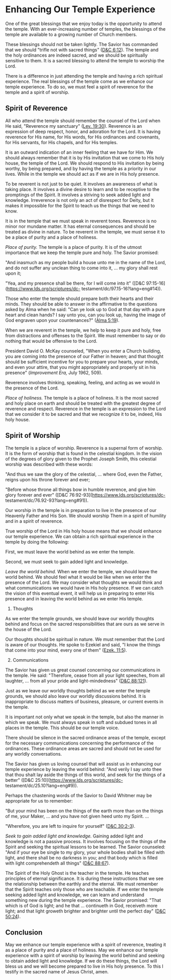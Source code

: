 # Enhancing Our Temple Experience

One of the great blessings that we enjoy today is the opportunity to attend
the temple. With an ever-increasing number of temples, the blessings of the
temple are available to a growing number of Church members.

These blessings should not be taken lightly. The Savior has commanded that we
should "trifle not with sacred things" ([D&amp;C
6:12](https://www.lds.org/scriptures/dc-testament/dc/6.12?lang=eng#11)). The
temple and the holy ordinances are indeed sacred, and we should be spiritually
sensitive to them. It is a sacred blessing to attend the temple to worship the
Lord.

There is a difference in just attending the temple and having a rich spiritual
experience. The real blessings of the temple come as we enhance our temple
experience. To do so, we must feel a spirit of reverence for the temple and a
spirit of worship.

## Spirit of Reverence

All who attend the temple should remember the counsel of the Lord when He
said, "Reverence my sanctuary" ([Lev.
19:30](https://www.lds.org/scriptures/ot/lev/19.30?lang=eng#29)). Reverence is
an expression of deep respect, honor, and adoration for the Lord. It is having
reverence for His name, for His words, for His ordinances and covenants, for
His servants, for His chapels, and for His temples.

It is an outward indication of an inner feeling that we have for Him. We
should always remember that it is by His invitation that we come to His holy
house, the temple of the Lord. We should respond to His invitation by being
worthy, by being prepared, and by having the temple as a priority in our
lives. While in the temple we should act as if we are in His holy presence.

To be reverent is not just to be quiet. It involves an awareness of what is
taking place. It involves a divine desire to learn and to be receptive to the
promptings of the Spirit. It involves a striving to seek added light and
knowledge. Irreverence is not only an act of disrespect for Deity, but it
makes it impossible for the Spirit to teach us the things that we need to
know.

It is in the temple that we must speak in reverent tones. Reverence is no
minor nor mundane matter. It has eternal consequences and should be treated as
divine in nature. To be reverent in the temple, we must sense it to be a place
of purity and a place of holiness.

_Place of purity._ The temple is a place of purity. It is of the utmost
importance that we keep the temple pure and holy. The Savior promised:

"And inasmuch as my people build a house unto me in the name of the Lord, and
do not suffer any unclean thing to come into it, ... my glory shall rest upon
it;

"Yea, and my presence shall be there, for I will come into it" ([D&amp;C
97:15-16](https://www.lds.org/scriptures/dc-
testament/dc/97.15-16?lang=eng#14)).

Those who enter the temple should prepare both their hearts and their minds.
They should be able to answer in the affirmative to the questions asked by
Alma when he said: "Can ye look up to God at that day with a pure heart and
clean hands? I say unto you, can you look up, having the image of God engraven
upon your countenances?" ([Alma
5:19](https://www.lds.org/scriptures/bofm/alma/5.19?lang=eng#18)).

When we are reverent in the temple, we help to keep it pure and holy, free
from distractions and offenses to the Spirit. We must remember to say or do
nothing that would be offensive to the Lord.

President David O. McKay counseled, "When you enter a Church building, you are
coming into the presence of our Father in heaven; and that thought should be
sufficient incentive for you to prepare your hearts, your minds, and even your
attire, that you might appropriately and properly sit in his presence"
(_Improvement Era,_ July 1962, 509).

Reverence involves thinking, speaking, feeling, and acting as we would in the
presence of the Lord.

_Place of holiness._ The temple is a place of holiness. It is the most sacred
and holy place on earth and should be treated with the greatest degree of
reverence and respect. Reverence in the temple is an expression to the Lord
that we consider it to be sacred and that we recognize it to be, indeed, His
holy house.

## Spirit of Worship

The temple is a place of worship. Reverence is a supernal form of worship. It
is the form of worship that is found in the celestial kingdom. In the vision
of the degrees of glory given to the Prophet Joseph Smith, this celestial
worship was described with these words:

"And thus we saw the glory of the celestial, ... where God, even the Father,
reigns upon his throne forever and ever;

"Before whose throne all things bow in humble reverence, and give him glory
forever and ever" ([D&amp;C 76:92-93](https://www.lds.org/scriptures/dc-
testament/dc/76.92-93?lang=eng#91)).

Our worship in the temple is in preparation to live in the presence of our
Heavenly Father and His Son. We should worship Them in a spirit of humility
and in a spirit of reverence.

True worship of the Lord in His holy house means that we should enhance our
temple experience. We can obtain a rich spiritual experience in the temple by
doing the following:

First, we must leave the world behind as we enter the temple.

Second, we must seek to gain added light and knowledge.

_Leave the world behind._ When we enter the temple, we should leave the world
behind. We should feel what it would be like when we enter the presence of the
Lord. We may consider what thoughts we would think and what communications we
would have in His holy presence. If we can catch the vision of this eventual
event, it will help us in preparing to enter His presence and in leaving the
world behind as we enter His temple.

  1. Thoughts

As we enter the temple grounds, we should leave our worldly thoughts behind
and focus on the sacred responsibilities that are ours as we serve in the
house of the Lord.

Our thoughts should be spiritual in nature. We must remember that the Lord is
aware of our thoughts. He spoke to Ezekiel and said, "I know the things that
come into your mind, every one of them" ([Ezek.
11:5](https://www.lds.org/scriptures/ot/ezek/11.5?lang=eng#4)).

  2. Communications

The Savior has given us great counsel concerning our communications in the
temple. He said: "Therefore, cease from all your light speeches, from all
laughter, ... from all your pride and light-mindedness" ([D&amp;C
88:121](https://www.lds.org/scriptures/dc-testament/dc/88.121?lang=eng#120)).

Just as we leave our worldly thoughts behind as we enter the temple grounds,
we should also leave our worldly discussions behind. It is inappropriate to
discuss matters of business, pleasure, or current events in the temple.

It is important not only what we speak in the temple, but also the manner in
which we speak. We must always speak in soft and subdued tones in all places
in the temple. This should be our temple voice.

There should be silence in the sacred ordinance areas of the temple, except
for the necessary communications concerning the performance of the ordinances.
These ordinance areas are sacred and should not be used for any worldly
conversations.

The Savior has given us loving counsel that will assist us in enhancing our
temple experience by leaving the world behind: "And verily I say unto thee
that thou shalt lay aside the things of this world, and seek for the things of
a better" ([D&amp;C 25:10](https://www.lds.org/scriptures/dc-
testament/dc/25.10?lang=eng#9)).

Perhaps the chastening words of the Savior to David Whitmer may be appropriate
for us to remember:

"But your mind has been on the things of the earth more than on the things of
me, your Maker, ... and you have not given heed unto my Spirit. ...

"Wherefore, you are left to inquire for yourself" ([D&amp;C
30:2-3](https://www.lds.org/scriptures/dc-testament/dc/30.2-3?lang=eng#1)).

_Seek to gain added light and knowledge._ Gaining added light and knowledge is
not a passive process. It involves focusing on the things of the Spirit and
seeking the spiritual lessons to be learned. The Savior counseled: "And if
your eye be single to my glory, your whole bodies shall be filled with light,
and there shall be no darkness in you; and that body which is filled with
light comprehendeth all things" ([D&amp;C
88:67](https://www.lds.org/scriptures/dc-testament/dc/88.67?lang=eng#66)).

The Spirit of the Holy Ghost is the teacher in the temple. He teaches
principles of eternal significance. It is during these instructions that we
see the relationship between the earthly and the eternal. We must remember
that the Spirit teaches only those who are teachable. If we enter the temple
seeking added light and knowledge, we can learn and understand something new
during the temple experience. The Savior promised: "That which is of God is
light; and he that ... continueth in God, receiveth more light; and that light
groweth brighter and brighter until the perfect day" ([D&amp;C
50:24](https://www.lds.org/scriptures/dc-testament/dc/50.24?lang=eng#23)).

## Conclusion

May we enhance our temple experience with a spirit of reverence, treating it
as a place of purity and a place of holiness. May we enhance our temple
experience with a spirit of worship by leaving the world behind and seeking to
obtain added light and knowledge. If we do these things, the Lord will bless
us and we will become prepared to live in His holy presence. To this I testify
in the sacred name of Jesus Christ, amen.

